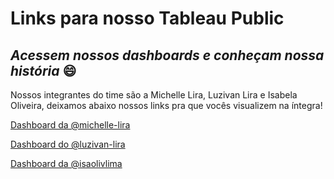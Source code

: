 # Links para nosso Tableau Public
## *Acessem nossos dashboards e conheçam nossa história* :smile:

Nossos integrantes do time são a Michelle Lira, Luzivan Lira e Isabela Oliveira, deixamos abaixo nossos links pra que vocês visualizem na íntegra!

[Dashboard da @michelle-lira](link)

[Dashboard do @luzivan-lira](https://public.tableau.com/app/profile/luzivan.lira.de.lima/viz/VamoAi5/Painel1?publish=yes)

[Dashboard da @isaolivlima](https://public.tableau.com/app/profile/isabela8438/viz/Dashboard-VAMOA/DashboardBasededadosdaNetflix?publish=yes)

